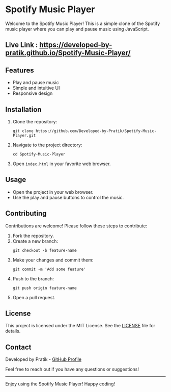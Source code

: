# Spotify Music Player

Welcome to the Spotify Music Player! This is a simple clone of the Spotify music player where you can play and pause music using JavaScript.

## Live Link : https://developed-by-pratik.github.io/Spotify-Music-Player/

## Features

- Play and pause music
- Simple and intuitive UI
- Responsive design

## Installation

1. Clone the repository:
   ```
   git clone https://github.com/Developed-by-Pratik/Spotify-Music-Player.git
   ```

2. Navigate to the project directory:
   ```
   cd Spotify-Music-Player
   ```

3. Open `index.html` in your favorite web browser.

## Usage

- Open the project in your web browser.
- Use the play and pause buttons to control the music.

## Contributing

Contributions are welcome! Please follow these steps to contribute:

1. Fork the repository.
2. Create a new branch:
   ```
   git checkout -b feature-name
   ```
3. Make your changes and commit them:
   ```
   git commit -m 'Add some feature'
   ```
4. Push to the branch:
   ```
   git push origin feature-name
   ```
5. Open a pull request.

## License

This project is licensed under the MIT License. See the [LICENSE](LICENSE) file for details.

## Contact

Developed by Pratik - [GitHub Profile](https://github.com/Developed-by-Pratik)

Feel free to reach out if you have any questions or suggestions!

---

Enjoy using the Spotify Music Player! Happy coding!
